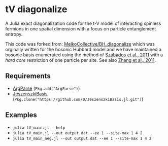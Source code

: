 # tV diagonalize

A Julia exact diagonalization code for the t-V model of interacting spinless fermions in one spatial dimension with a focus on particle entanglement entropy.

This code was forked from: [MelkoCollective/BH_diagonalize](https://github.com/MelkoCollective/BH_diagonalize) which was orginally written for the bosonic Hubbard model and we have maintained a bosonic basis enumerated using the method of [Szabados et al., 2011](http://coulson.chem.elte.hu/surjan/PREPRINTS/181.pdf) with a *hard core* restriction of one particle per site.
See also [Zhang et al., 2011](http://arxiv.org/pdf/1102.4006v1.pdf).

## Requirements

* [ArgParse](https://github.com/carlobaldassi/ArgParse.jl) (`Pkg.add("ArgParse")`)
* [JeszenszkiBasis](https://github.com/0/JeszenszkiBasis.jl) (`Pkg.clone("https://github.com/0/JeszenszkiBasis.jl.git")`)


## Examples

* `julia tV_main.jl --help`
* `julia tV_main.jl --out output.dat --ee 1 --site-max 1 4 2`
* `julia tV_main_neg.jl --out output.dat --ee 1 --site-max 1 4 2`



